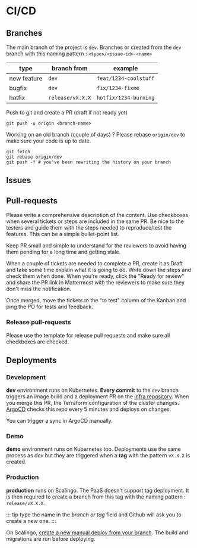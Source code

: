 # CI/CD

## Branches

The main branch of the project is `dev`.
Branches or created from the `dev` branch with this naming pattern : `<type>/<issue-id>-<name>`

| type        | branch from      | example               |
| ----------- | ---------------- | --------------------- |
| new feature | `dev`            | `feat/1234-coolstuff` |
| bugfix      | `dev`            | `fix/1234-fixme`      |
| hotfix      | `release/vX.X.X` | `hotfix/1234-burning` |

Push to git and create a PR (draft if not ready yet)

```shell
git push -u origin <branch-name>
```

Working on an old branch (couple of days) ? Please rebase `origin/dev` to make sure your code is up to date.

```shell
git fetch
git rebase origin/dev
git push -f # you've been rewriting the history on your branch
```

## Issues

## Pull-requests

Please write a comprehensive description of the content. Use checkboxes when several tickets or steps are included in the same PR.
Be nice to the testers and guide them with the steps needed to reproduce/test the features. This can be a simple bullet-point list.

Keep PR small and simple to understand for the reviewers to avoid having them pending for a long time and getting stale.

When a couple of tickets are needed to complete a PR, create it as Draft and take some time explain what it is going to do. Write down the steps and check them when done.
When you're ready, click the "Ready for review" and share the PR link in Mattermost with the reviewers to make sure they don't miss the notification.

Once merged, move the tickets to the "to test" column of the Kanban and ping the PO for tests and feedback.

### Release pull-requests

Please use the template for release pull requests and make sure all checkboxes are checked.

## Deployments

### Development

**dev** environment runs on Kubernetes. **Every commit** to the `dev` branch triggers an image build and a deployment PR on the [infra repository](https://github.com/betagouv/preuve-covoiturage-infra/pulls).
When you merge this PR, the Terraform configuration of the cluster changes. [ArgoCD](https://cd.dev.covoiturage.beta.gouv.fr/) checks this repo every 5 minutes and deploys on changes.

You can trigger a sync in ArgoCD manually.

### Demo

**demo** environment runs on Kubernetes too. Deployments use the same process as _dev_ but they are triggered when a **tag** with the pattern `vX.X.X` is created.

### Production

**production** runs on Scalingo. The PaaS doesn't support tag deployment. It is then required to create a branch from this tag with the naming pattern : `release/vX.X.X`.

::: tip
type the name in the _branch or tag_ field and Github will ask you to create a new one.
:::

On Scalingo, [create a new manual deploy from your branch](https://dashboard.scalingo.com/apps/osc-fr1/pdc-prod/deploy/manual). The build and migrations are run before deploying.
